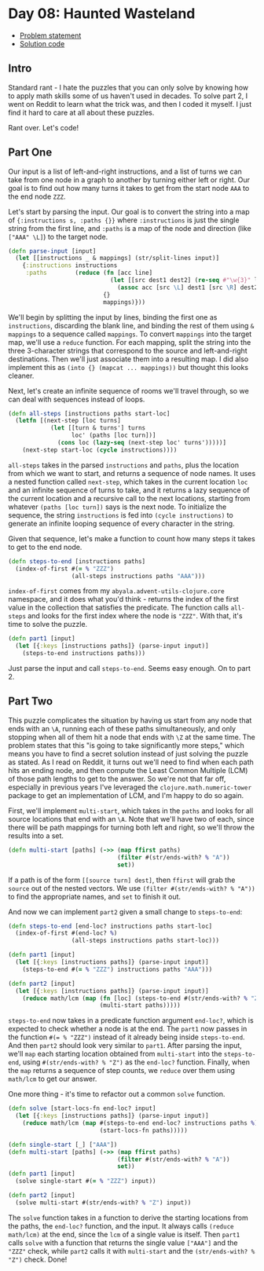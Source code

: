 # Day 08: Haunted Wasteland

* [Problem statement](https://adventofcode.com/2023/day/8)
* [Solution code](https://github.com/abyala/advent-2023-clojure/blob/master/src/advent_2023_clojure/day08.clj)

## Intro

Standard rant - I hate the puzzles that you can only solve by knowing how to apply math skills some of us haven't used
in decades. To solve part 2, I went on Reddit to learn what the trick was, and then I coded it myself. I just find it
hard to care at all about these puzzles.

Rant over. Let's code!

## Part One

Our input is a list of left-and-right instructions, and a list of turns we can take from one node in a graph to another
by turning either left or right. Our goal is to find out how many turns it takes to get from the start node `AAA` to
the end node `ZZZ`.

Let's start by parsing the input. Our goal is to convert the string into a map of `{:instructions s, :paths {}}` where
`:instructions` is just the single string from the first line, and `:paths` is a map of the node and direction (like
`["AAA" \L]`) to the target node.

```clojure
(defn parse-input [input]
  (let [[instructions _ & mappings] (str/split-lines input)]
    {:instructions instructions
     :paths        (reduce (fn [acc line]
                             (let [[src dest1 dest2] (re-seq #"\w{3}" line)]
                               (assoc acc [src \L] dest1 [src \R] dest2)))
                           {}
                           mappings)}))
```

We'll begin by splitting the input by lines, binding the first one as `instructions`, discarding the blank line, and
binding the rest of them using `& mappings` to a sequence called `mappings`. To convert `mappings` into the target
map, we'll use a `reduce` function. For each mapping, split the string into the three 3-character strings that
correspond to the source and left-and-right destinations. Then we'll just associate them into a resulting map. I did
also implement this as `(into {} (mapcat ... mappings))` but thought this looks cleaner.

Next, let's create an infinite sequence of rooms we'll travel through, so we can deal with sequences instead of loops.

```clojure
(defn all-steps [instructions paths start-loc]
  (letfn [(next-step [loc turns]
            (let [[turn & turns'] turns
                  loc' (paths [loc turn])]
              (cons loc (lazy-seq (next-step loc' turns')))))]
    (next-step start-loc (cycle instructions))))
```

`all-steps` takes in the parsed `instructions` and `paths`, plus the location from which we want to start, and returns
a sequence of node names. It uses a nested function called `next-step`, which takes in the current location `loc` and
an infinite sequence of turns to take, and it returns a lazy sequence of the current location and a recursive call to
the next locations, starting from whatever `(paths [loc turn])` says is the next node. To initialize the sequence, the
string `instructions` is fed into `(cycle instructions)` to generate an infinite looping sequence of every character
in the string.

Given that sequence, let's make a function to count how many steps it takes to get to the end node.

```clojure
(defn steps-to-end [instructions paths]
  (index-of-first #(= % "ZZZ")
                  (all-steps instructions paths "AAA")))
```

`index-of-first` comes from my `abyala.advent-utils-clojure.core` namespace, and it does what you'd think - returns
the index of the first value in the collection that satisfies the predicate. The function calls `all-steps` and looks
for the first index where the node is `"ZZZ"`. With that, it's time to solve the puzzle.

```clojure
(defn part1 [input]
  (let [{:keys [instructions paths]} (parse-input input)]
    (steps-to-end instructions paths)))
```

Just parse the input and call `steps-to-end`. Seems easy enough.  On to part 2.

## Part Two

This puzzle complicates the situation by having us start from any node that ends with an `\A`, running each of these
paths simultaneously, and only stopping when all of them hit a node that ends with `\Z` at the same time. The problem
states that this "is going to take significantly more steps," which means you have to find a secret solution instead of
just solving the puzzle as stated. As I read on Reddit, it turns out we'll need to find when each path hits an ending 
node, and then compute the Least Common Multiple (LCM) of those path lengths to get to the answer. So we're not that
far off, especially in previous years I've leveraged the `clojure.math.numeric-tower` package to get an implementation
of LCM, and I'm happy to do so again.

First, we'll implement `multi-start`, which takes in the `paths` and looks for all source locations that end with an
`\A`. Note that we'll have two of each, since there will be path mappings for turning both left and right, so we'll
throw the results into a set.

```clojure
(defn multi-start [paths] (->> (map ffirst paths)
                               (filter #(str/ends-with? % "A"))
                               set))
```

If a path is of the form `[[source turn] dest]`, then `ffirst` will grab the `source` out of the nested vectors.
We use `(filter #(str/ends-with? % "A"))` to find the appropriate names, and `set` to finish it out.

And now we can implement `part2` given a small change to `steps-to-end`:

```clojure
(defn steps-to-end [end-loc? instructions paths start-loc]
  (index-of-first #(end-loc? %)
                  (all-steps instructions paths start-loc)))

(defn part1 [input]
  (let [{:keys [instructions paths]} (parse-input input)]
    (steps-to-end #(= % "ZZZ") instructions paths "AAA")))

(defn part2 [input]
  (let [{:keys [instructions paths]} (parse-input input)]
    (reduce math/lcm (map (fn [loc] (steps-to-end #(str/ends-with? % "Z") instructions paths loc))
                          (multi-start paths)))))
```

`steps-to-end` now takes in a predicate function argument `end-loc?`, which is expected to check whether a node is at
the end. The `part1` now passes in the function `#(= % "ZZZ")` instead of it already being inside `steps-to-end`. And
then `part2` should look very similar to `part1`. After parsing the input, we'll `map` each starting location obtained
from `multi-start` into the `steps-to-end`, using `#(str/ends-with? % "Z")` as the `end-loc?` function. Finally, when
the `map` returns a sequence of step counts, we `reduce` over them using `math/lcm` to get our answer.

One more thing - it's time to refactor out a common `solve` function.

```clojure
(defn solve [start-locs-fn end-loc? input]
  (let [{:keys [instructions paths]} (parse-input input)]
    (reduce math/lcm (map #(steps-to-end end-loc? instructions paths %)
                          (start-locs-fn paths)))))

(defn single-start [_] ["AAA"])
(defn multi-start [paths] (->> (map ffirst paths)
                               (filter #(str/ends-with? % "A"))
                               set))
(defn part1 [input]
  (solve single-start #(= % "ZZZ") input))

(defn part2 [input]
  (solve multi-start #(str/ends-with? % "Z") input))
```

The `solve` function takes in a function to derive the starting locations from the paths, the `end-loc?` function, and
the input. It always calls `(reduce math/lcm)` at the end, since the `lcm` of a single value is itself. Then `part1`
calls `solve` with a function that returns the single value `["AAA"]` and the `"ZZZ"` check, while `part2` calls it
with `multi-start` and the `(str/ends-with? % "Z")` check. Done!

